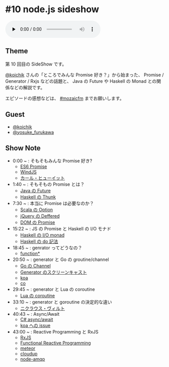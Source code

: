# #10 node.js sideshow

<audio preload=none controls src=http://files.mozaic.fm/mozaic-ep10.sideshow.m4a></audio>


## Theme

第 10 回目の SideShow です。

[@koichik](https://twitter.com/koichik) さんの「ところでみんな Promise 好き？」から始まった、 Promise / Generator / Rxjs などの話題と、 Java の Future や Haskell の Monad との関係などの解説です。

エピソードの感想などは、 [#mozaicfm](https://twitter.com/search?q=mozaicfm&src=hash) までお願いします。


## Guest

- [@koichik](https://twitter.com/koichik)
- [@yosuke_furukawa](https://twitter.com/yosuke_furukawa)


## Show Note

- 0:00 ~ : そもそもみんな Promise 好き?
  - [ES6 Promise](http://t.umblr.com/redirect?z=http%3A%2F%2Fpeople.mozilla.org%2F%7Ejorendorff%2Fes6-draft.html%23sec-promise-objects&t=YThiMjU4NTJjM2JlYTM2NTg0YzUxNjg0NzVmNmE2ZmMwYjgwM2VlYiwzM1NyMFYwWQ%3D%3D)
  - [WindJS](http://t.umblr.com/redirect?z=http%3A%2F%2Ftry.buildwinjs.com%2F&t=OGFmNDU0MGFlNzIwNWQ5YjJhNzAwZWY5OWE5NGEyOTBkNmE3ZTU1NCwzM1NyMFYwWQ%3D%3D)
  - [カール・ヒューイット](http://t.umblr.com/redirect?z=http%3A%2F%2Fja.wikipedia.org%2Fwiki%2F%25E3%2582%25AB%25E3%2583%25BC%25E3%2583%25AB%25E3%2583%25BB%25E3%2583%2592%25E3%2583%25A5%25E3%2583%25BC%25E3%2582%25A4%25E3%2583%2583%25E3%2583%2588&t=MWNlYzlkNzg1NTI3MzllOGZlZmRjMDkyZTZjYzA4NjA3Zjk1NTRjNiwzM1NyMFYwWQ%3D%3D)
- 1:40 ~ : そもそもの Promise とは？
  - [Java の Future](http://t.umblr.com/redirect?z=http%3A%2F%2Fdocs.oracle.com%2Fjavase%2F7%2Fdocs%2Fapi%2Fjava%2Futil%2Fconcurrent%2FFuture.html&t=NWIzMzk3YWU5ZGZiN2VlY2JjOGUwMGQzY2IyZjRiMjRmMzFjYTQ3NSwzM1NyMFYwWQ%3D%3D)
  - [Haskell の Thunk](http://t.umblr.com/redirect?z=http%3A%2F%2Fwww.haskell.org%2Fhaskellwiki%2FThunk&t=ZjU2NDAxYTMwYzA2ZDEyZmQwMTEzZTBlOTI5YzMwZjI1OTY0ZTk3OSwzM1NyMFYwWQ%3D%3D)
- 7:30 ~ : 本当に Promise は必要なのか？
  - [Scala の Option](http://t.umblr.com/redirect?z=http%3A%2F%2Fwww.scala-lang.org%2Fapi%2Fcurrent%2Fscala%2FOption.html&t=NTk3NmNmNTdlZDdjZTcxMzUzNjgxZjkwZDFjMzg5M2JiYWM0ZjIyZSwzM1NyMFYwWQ%3D%3D)
  - [jQuery の Deffered](http://t.umblr.com/redirect?z=http%3A%2F%2Fapi.jquery.com%2Fcategory%2Fdeferred-object%2F&t=Y2ZjMmVjMjA2NzY4NzMyMTZmODdiYmY3NzYzMTA2ZGU5ODBmOTNkYywzM1NyMFYwWQ%3D%3D)
  - [DOM の Promise](http://t.umblr.com/redirect?z=https%3A%2F%2Fdom.spec.whatwg.org%2F%23promises&t=ZTk2ZjRiNWQzYThiZmMxODNjYjQyZTgwOTRkYjBiZWI4ZTBmYWZmOCwzM1NyMFYwWQ%3D%3D)
- 15:22 ~ : JS の Promise と Haskell の I/O モナド
  - [Haskell の I/O monad](http://t.umblr.com/redirect?z=http%3A%2F%2Fwww.haskell.org%2Fhaskellwiki%2FIO_inside%23Dark_side_of_IO_monad&t=NjQ5NGNjOTY5NTI0NzI0MGI1NzM3OWU0YWMyZTAzNTIyOWE0NDAwMywzM1NyMFYwWQ%3D%3D)
  - [Haskell の do 記法](http://t.umblr.com/redirect?z=http%3A%2F%2Fen.wikibooks.org%2Fwiki%2FHaskell%2FSyntactic_sugar%23Do_and_proc_notation&t=MTIzODQwNWQ4NGZmZDg4MDJkNjFkZWE5ZWNiMGYyZmU3ZjYzY2JlMCwzM1NyMFYwWQ%3D%3D)
- 18:45 ~ : genrator ってどうなの？
  - [function*](http://t.umblr.com/redirect?z=https%3A%2F%2Fdeveloper.mozilla.org%2Fen-US%2Fdocs%2FWeb%2FJavaScript%2FReference%2FStatements%2Ffunction%2A&t=NDg1YmQ1Y2U1OTAxOTdjM2NkOWVmMDkwNTEzZmE4MGU0NzAzOGQyNCwzM1NyMFYwWQ%3D%3D)
- 20:50 ~ : generator と Go の groutine/channel
  - [Go の Channel](http://t.umblr.com/redirect?z=http%3A%2F%2Fgolang.org%2Fref%2Fspec%23Channel_types&t=NGQ5NWM2ODVmMjRmYjNhNTA5MDQ2YTVlNmM3YjkxMGYzYjkwZGFhZiwzM1NyMFYwWQ%3D%3D)
  - [Generator のスクリーンキャスト](http://t.umblr.com/redirect?z=http%3A%2F%2Fjxck.hatenablog.com%2Fentry%2F2014-01-12%2Fgenerator-screencaset&t=ZWZkNGYxYTU5OTFlY2M3ZWM1Y2NkYmVlYWI5OTI4N2NhZWVhOTdiZiwzM1NyMFYwWQ%3D%3D)
  - [koa](http://t.umblr.com/redirect?z=http%3A%2F%2Fkoajs.com%2F%2522%2522&t=MDYxNzRhZmYyNDIyOTE1NDg0NzBjMjgxMDc4ZmE2ZmMzZDViNjBhMywzM1NyMFYwWQ%3D%3D)
  - [co](http://t.umblr.com/redirect?z=https%3A%2F%2Fgithub.com%2Ftj%2Fco&t=NzdmZjgwMjllMjFlMzRkMGJkY2M3MTgyMThmMzgzNzJjNjY2YjRjMywzM1NyMFYwWQ%3D%3D)
- 29:45 ~ : generator と Lua の coroutine
  - [Lua の coroutine](http://t.umblr.com/redirect?z=http%3A%2F%2Fwww.lua.org%2Fmanual%2F5.2%2Fmanual.html%232.6&t=NThmOWY5OTk2NzY5YWIzYTg3NGVlNTJhNjJhODFiMDMyYzhhZTZkMywzM1NyMFYwWQ%3D%3D)
- 33:10 ~ : generator と goroutine の決定的な違い
  - [ニクラウス・ヴィルト](http://t.umblr.com/redirect?z=http%3A%2F%2Fja.wikipedia.org%2Fwiki%2F%25E3%2583%258B%25E3%2582%25AF%25E3%2583%25A9%25E3%2582%25A6%25E3%2582%25B9%25E3%2583%25BB%25E3%2583%25B4%25E3%2582%25A3%25E3%2583%25AB%25E3%2583%2588&t=MTAxOWM3ZTgzYjk1NWZjODgwMzQ0NjAxZjI4OGJiNjg5Yzg0ZTc2MCwzM1NyMFYwWQ%3D%3D)
- 40:43 ~ : Async/Await
  - [C# async/await](http://t.umblr.com/redirect?z=http%3A%2F%2Fmsdn.microsoft.com%2Fja-jp%2Flibrary%2Fhh191443.aspx&t=MTg3ZjVjOWFlNDllMjgxMTk2YjFjNjgwZTUzMmZkZTMzMGE5ZmE4NCwzM1NyMFYwWQ%3D%3D)
  - [koa への issue](http://t.umblr.com/redirect?z=https%3A%2F%2Fgithub.com%2Fkoajs%2Fkoa%2Fissues%2F339&t=MDk1M2U5M2Q4YjcxMjAxNWI2Njk1NzBjNjZmNWQ2YjE2OWZjMzkzNSwzM1NyMFYwWQ%3D%3D)
- 43:00 ~ : Reactive Programming と RxJS
  - [RxJS](http://t.umblr.com/redirect?z=http%3A%2F%2Freactive-extensions.github.io%2FRxJS%2F&t=ZDVlNjg4Njk1ZTc1ZWZhNWZlYzk4NWU5Yjg0Zjg3OTIyNTJiYTBiNywzM1NyMFYwWQ%3D%3D)
  - [Functional Reactive Programming](http://t.umblr.com/redirect?z=http%3A%2F%2Fen.wikipedia.org%2Fwiki%2FFunctional_reactive_programming&t=ODEyMGFmNTQzMTgxMmI2Y2I2MDgwZGIzMzk2MTFiMTM0NGJlNzM4ZiwzM1NyMFYwWQ%3D%3D)
  - [meteor](http://t.umblr.com/redirect?z=https%3A%2F%2Fwww.meteor.com%2F&t=MjU5ZTQ0ZDgxZGVhZTMzMTM3NmYzOGRkZTFhNDQ5Y2Q1YzRkM2EzNywzM1NyMFYwWQ%3D%3D)
  - [cloudup](http://t.umblr.com/redirect?z=https%3A%2F%2Fcloudup.com%2F&t=Zjc2NmQyNDkxOTAzZWVmNWZiODQ5MzEyMGU3MWJmOGI0NmQ4Njk5MSwzM1NyMFYwWQ%3D%3D)
  - [node-amqp](http://t.umblr.com/redirect?z=https%3A%2F%2Fwww.npmjs.org%2Fpackage%2Famqp&t=Y2MwZmU2OThkMTMyNzZiY2Q5ODZjOWUyYTZkMWNkMTM3YWRkNzU0YywzM1NyMFYwWQ%3D%3D)
